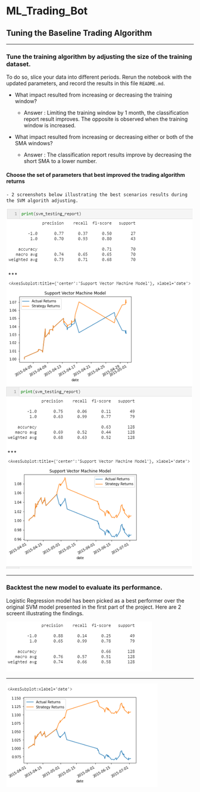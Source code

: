 # ML_Trading_Bot

## Tuning the Baseline Trading Algorithm


---
### Tune the training algorithm by adjusting the size of the training dataset. 

To do so, slice your data into different periods. Rerun the notebook with the updated parameters, and record the results in this file `README.md`. 

* What impact resulted from increasing or decreasing the training window?
    - Answer : Limiting the training window by 1 month, the classification report result improves. The opposite is observed when the training window is increased. 
   
* What impact resulted from increasing or decreasing either or both of the SMA windows?
    - Answer : The classification report results improve by decreasing the short SMA to a lower number.
    

#### Choose the set of parameters that best improved the trading algorithm returns
    - 2 screenshots below illustrating the best scenarios results during the SVM algorith adjusting.
 ![notebook plots](Resources/1m_training.png)
 ![notebook plots](Resources/1-100sma.png)


---

### Backtest the new model to evaluate its performance.
Logistic Regression model has been picked as a best performer over the original SVM model presented in the first part of the project.
Here are 2 screent illustrating the findings.


![notebook plots](Resources/default_lrm1.png)

---

![notebook plots](Resources/default_lrm2.png)

